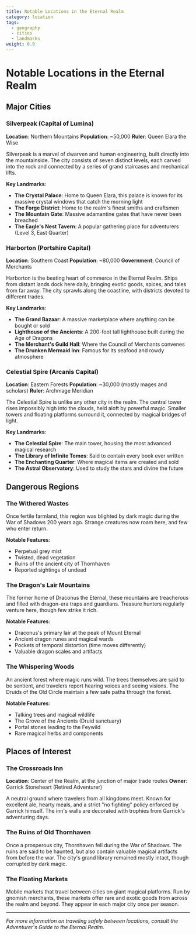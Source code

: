 ```yaml
---
title: Notable Locations in the Eternal Realm
category: location
tags:
  - geography
  - cities
  - landmarks
weight: 0.9
---
```


# Notable Locations in the Eternal Realm

## Major Cities

### Silverpeak (Capital of Lumina)

**Location**: Northern Mountains
**Population**: ~50,000
**Ruler**: Queen Elara the Wise

Silverpeak is a marvel of dwarven and human engineering, built directly into the mountainside. The city consists of seven distinct levels, each carved into the rock and connected by a series of grand staircases and mechanical lifts.

**Key Landmarks**:

- **The Crystal Palace**: Home to Queen Elara, this palace is known for its massive crystal windows that catch the morning light
- **The Forge District**: Home to the realm's finest smiths and craftsmen
- **The Mountain Gate**: Massive adamantine gates that have never been breached
- **The Eagle's Nest Tavern**: A popular gathering place for adventurers (Level 3, East Quarter)

### Harborton (Portshire Capital)

**Location**: Southern Coast
**Population**: ~80,000
**Government**: Council of Merchants

Harborton is the beating heart of commerce in the Eternal Realm. Ships from distant lands dock here daily, bringing exotic goods, spices, and tales from far away. The city sprawls along the coastline, with districts devoted to different trades.

**Key Landmarks**:

- **The Grand Bazaar**: A massive marketplace where anything can be bought or sold
- **Lighthouse of the Ancients**: A 200-foot tall lighthouse built during the Age of Dragons
- **The Merchant's Guild Hall**: Where the Council of Merchants convenes
- **The Drunken Mermaid Inn**: Famous for its seafood and rowdy atmosphere

### Celestial Spire (Arcanis Capital)

**Location**: Eastern Forests
**Population**: ~30,000 (mostly mages and scholars)
**Ruler**: Archmage Meridian

The Celestial Spire is unlike any other city in the realm. The central tower rises impossibly high into the clouds, held aloft by powerful magic. Smaller towers and floating platforms surround it, connected by magical bridges of light.

**Key Landmarks**:

- **The Celestial Spire**: The main tower, housing the most advanced magical research
- **The Library of Infinite Tomes**: Said to contain every book ever written
- **The Enchanting Quarter**: Where magical items are created and sold
- **The Astral Observatory**: Used to study the stars and divine the future

## Dangerous Regions

### The Withered Wastes

Once fertile farmland, this region was blighted by dark magic during the War of Shadows 200 years ago. Strange creatures now roam here, and few who enter return.

**Notable Features**:

- Perpetual grey mist
- Twisted, dead vegetation
- Ruins of the ancient city of Thornhaven
- Reported sightings of undead

### The Dragon's Lair Mountains

The former home of Draconus the Eternal, these mountains are treacherous and filled with dragon-era traps and guardians. Treasure hunters regularly venture here, though few strike it rich.

**Notable Features**:

- Draconus's primary lair at the peak of Mount Eternal
- Ancient dragon runes and magical wards
- Pockets of temporal distortion (time moves differently)
- Valuable dragon scales and artifacts

### The Whispering Woods

An ancient forest where magic runs wild. The trees themselves are said to be sentient, and travelers report hearing voices and seeing visions. The Druids of the Old Circle maintain a few safe paths through the forest.

**Notable Features**:

- Talking trees and magical wildlife
- The Grove of the Ancients (Druid sanctuary)
- Portal stones leading to the Feywild
- Rare magical herbs and components

## Places of Interest

### The Crossroads Inn

**Location**: Center of the Realm, at the junction of major trade routes
**Owner**: Garrick Stoneheart (Retired Adventurer)

A neutral ground where travelers from all kingdoms meet. Known for excellent ale, hearty meals, and a strict "no fighting" policy enforced by Garrick himself. The inn's walls are decorated with trophies from Garrick's adventuring days.

### The Ruins of Old Thornhaven

Once a prosperous city, Thornhaven fell during the War of Shadows. The ruins are said to be haunted, but also contain valuable magical artifacts from before the war. The city's grand library remained mostly intact, though corrupted by dark magic.

### The Floating Markets

Mobile markets that travel between cities on giant magical platforms. Run by gnomish merchants, these markets offer rare and exotic goods from across the realm and beyond. They appear in each major city once per season.

---

*For more information on traveling safely between locations, consult the Adventurer's Guide to the Eternal Realm.*
